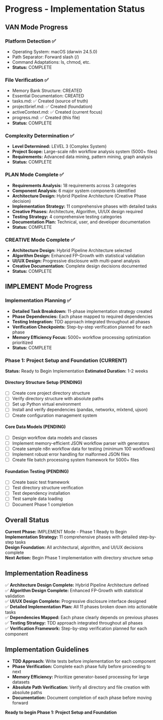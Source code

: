 # Progress - Implementation Status

## VAN Mode Progress

### Platform Detection ✅

- Operating System: macOS (darwin 24.5.0)
- Path Separator: Forward slash (/)
- Command Adaptations: ls, chmod, etc.
- **Status:** COMPLETE

### File Verification ✅

- Memory Bank Structure: CREATED
- Essential Documentation: CREATED
- tasks.md: ✅ Created (source of truth)
- projectbrief.md: ✅ Created (foundation)
- activeContext.md: ✅ Created (current focus)
- progress.md: ✅ Created (this file)
- **Status:** COMPLETE

### Complexity Determination ✅

- **Level Determined:** LEVEL 3 (Complex System)
- **Project Scope:** Large-scale n8n workflow analysis system (5000+ files)
- **Requirements:** Advanced data mining, pattern mining, graph analysis
- **Status:** COMPLETE

### PLAN Mode Complete ✅

- **Requirements Analysis:** 18 requirements across 3 categories
- **Component Analysis:** 6 major system components identified
- **Architecture Design:** Hybrid Pipeline Architecture (Creative Phase decision)
- **Implementation Strategy:** 11 comprehensive phases with detailed tasks
- **Creative Phases:** Architecture, Algorithm, UI/UX design required
- **Testing Strategy:** 4 comprehensive testing categories
- **Documentation Plan:** Technical, user, and developer documentation
- **Status:** COMPLETE

### CREATIVE Mode Complete ✅

- **Architecture Design:** Hybrid Pipeline Architecture selected
- **Algorithm Design:** Enhanced FP-Growth with statistical validation
- **UI/UX Design:** Progressive disclosure with multi-panel analysis
- **Creative Documentation:** Complete design decisions documented
- **Status:** COMPLETE

## IMPLEMENT Mode Progress

### Implementation Planning ✅

- **Detailed Task Breakdown:** 11-phase implementation strategy created
- **Phase Dependencies:** Each phase mapped to required dependencies
- **Testing Integration:** TDD approach integrated throughout all phases
- **Verification Checkpoints:** Step-by-step verification planned for each phase
- **Memory Efficiency Focus:** 5000+ workflow processing optimization prioritized
- **Status:** COMPLETE

### Phase 1: Project Setup and Foundation (CURRENT)

**Status:** Ready to Begin Implementation
**Estimated Duration:** 1-2 weeks

#### Directory Structure Setup (PENDING)

- [ ] Create core project directory structure
- [ ] Verify directory structure with absolute paths
- [ ] Set up Python virtual environment
- [ ] Install and verify dependencies (pandas, networkx, mlxtend, ujson)
- [ ] Create configuration management system

#### Core Data Models (PENDING)

- [ ] Design workflow data models and classes
- [ ] Implement memory-efficient JSON workflow parser with generators
- [ ] Create sample n8n workflow data for testing (minimum 100 workflows)
- [ ] Implement robust error handling for malformed JSON files
- [ ] Create file batch processing system framework for 5000+ files

#### Foundation Testing (PENDING)

- [ ] Create basic test framework
- [ ] Test directory structure verification
- [ ] Test dependency installation
- [ ] Test sample data loading
- [ ] Document Phase 1 completion

## Overall Status

**Current Phase:** IMPLEMENT Mode - Phase 1 Ready to Begin  
**Implementation Strategy:** 11 comprehensive phases with detailed step-by-step tasks  
**Design Foundation:** All architectural, algorithm, and UI/UX decisions complete  
**Next Action:** Begin Phase 1 implementation with directory structure setup

## Implementation Readiness

✅ **Architecture Design Complete:** Hybrid Pipeline Architecture defined  
✅ **Algorithm Design Complete:** Enhanced FP-Growth with statistical validation  
✅ **UI/UX Design Complete:** Progressive disclosure interface designed  
✅ **Detailed Implementation Plan:** All 11 phases broken down into actionable tasks  
✅ **Dependencies Mapped:** Each phase clearly depends on previous phases  
✅ **Testing Strategy:** TDD approach integrated throughout all phases  
✅ **Verification Framework:** Step-by-step verification planned for each component

## Implementation Guidelines

- **TDD Approach:** Write tests before implementation for each component
- **Phase Verification:** Complete each phase fully before proceeding to next
- **Memory Efficiency:** Prioritize generator-based processing for large datasets
- **Absolute Path Verification:** Verify all directory and file creation with absolute paths
- **Documentation:** Document completion of each phase before moving forward

**Ready to begin Phase 1: Project Setup and Foundation**
